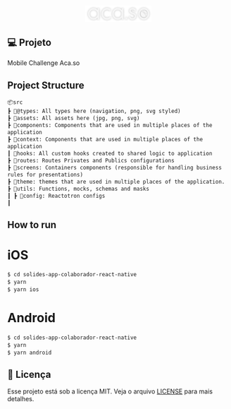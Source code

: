 <p align="center">
  <img alt="Rocketseat Education" src="./src/assets/img/logo@3x.png" width="150px" />
</p>

## 💻 Projeto

Mobile Challenge Aca.so

## Project Structure

```
📦src
┣ 📂@types: All types here (navigation, png, svg styled)
┣ 📂assets: All assets here (jpg, png, svg)
┣ 📂components: Components that are used in multiple places of the application
┣ 📂context: Components that are used in multiple places of the application
┃ 📂hooks: All custom hooks created to shared logic to application
┣ 📂routes: Routes Privates and Publics configurations
┣ 📂screens: Containers components (responsible for handling business rules for presentations)
┣ 📂theme: themes that are used in multiple places of the application.
┣ 📂utils: Functions, mocks, schemas and masks
┃ ┣ 📂config: Reactotron configs
┃

```

## How to run

# iOS

```bash
$ cd solides-app-colaborador-react-native
$ yarn
$ yarn ios

```

# Android

```bash
$ cd solides-app-colaborador-react-native
$ yarn
$ yarn android

```

## 📝 Licença

Esse projeto está sob a licença MIT. Veja o arquivo [LICENSE](LICENSE) para mais detalhes.
